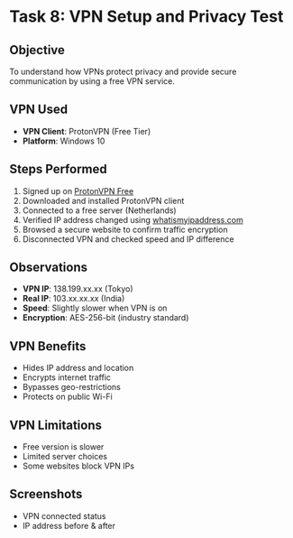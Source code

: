 # Task 8: VPN Setup and Privacy Test

## Objective
To understand how VPNs protect privacy and provide secure communication by using a free VPN service.

## VPN Used
- **VPN Client**: ProtonVPN (Free Tier)
- **Platform**: Windows 10 

## Steps Performed

1. Signed up on [ProtonVPN Free](https://protonvpn.com)
2. Downloaded and installed ProtonVPN client
3. Connected to a free server (Netherlands)
4. Verified IP address changed using [whatismyipaddress.com](https://whatismyipaddress.com)
5. Browsed a secure website to confirm traffic encryption
6. Disconnected VPN and checked speed and IP difference

## Observations

- **VPN IP**: 138.199.xx.xx (Tokyo)
- **Real IP**: 103.xx.xx.xx (India)
- **Speed**: Slightly slower when VPN is on
- **Encryption**: AES-256-bit (industry standard)

## VPN Benefits

- Hides IP address and location
- Encrypts internet traffic
- Bypasses geo-restrictions
- Protects on public Wi-Fi

## VPN Limitations

- Free version is slower
- Limited server choices
- Some websites block VPN IPs

## Screenshots

- VPN connected status
- IP address before & after
